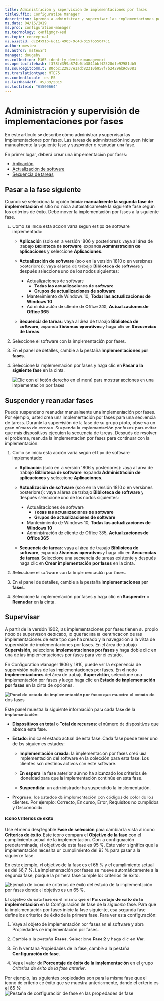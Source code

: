 ```yaml
---
title: Administración y supervisión de implementaciones por fases
titleSuffix: Configuration Manager
description: Aprenda a administrar y supervisar las implementaciones por fases para el software en Configuration Manager.
ms.date: 04/16/2019
ms.prod: configuration-manager
ms.technology: configmgr-osd
ms.topic: conceptual
ms.assetid: dc245916-bc11-4983-9c4d-015f655007c1
author: mestew
ms.author: mstewart
manager: dougeby
ms.collection: M365-identity-device-management
ms.openlocfilehash: f378fd399a874b0db3844bbf02528dfe92981db5
ms.sourcegitcommit: 80cbc122937e1add82310b956f7b24296b9c8081
ms.translationtype: MTE75
ms.contentlocale: es-ES
ms.lasthandoff: 05/09/2019
ms.locfileid: "65500664"
---
```

# <a name="manage-and-monitor-phased-deployments"></a>Administración y supervisión de implementaciones por fases

En este artículo se describe cómo administrar y supervisar las implementaciones por fases. Las tareas de administración incluyen iniciar manualmente la siguiente fase y suspender o reanudar una fase. 

En primer lugar, deberá crear una implementación por fases: 
- [Aplicación](/sccm/osd/deploy-use/create-phased-deployment-for-task-sequence?toc=/sccm/apps/toc.json&bc=/sccm/apps/breadcrumb/toc.json)  
- [Actualización de software](/sccm/osd/deploy-use/create-phased-deployment-for-task-sequence?toc=/sccm/sum/toc.json&bc=/sccm/sum/breadcrumb/toc.json)  
- [Secuencia de tareas](/sccm/osd/deploy-use/create-phased-deployment-for-task-sequence)  



## <a name="bkmk_move"></a> Pasar a la fase siguiente

Cuando se selecciona la opción **Iniciar manualmente la segunda fase de implementación** el sitio no inicia automáticamente la siguiente fase según los criterios de éxito. Debe mover la implementación por fases a la siguiente fase.  

1. Cómo se inicia esta acción varía según el tipo de software implementado:  

    - **Aplicación** (solo en la versión 1806 y posteriores): vaya al área de trabajo **Biblioteca de software**, expanda **Administración de aplicaciones** y seleccione **Aplicaciones**.   

    - **Actualización de software** (solo en la versión 1810 o en versiones posteriores): vaya al área de trabajo **Biblioteca de software** y después seleccione uno de los nodos siguientes:    
        - Actualizaciones de software  
            - **Todas las actualizaciones de software**  
            - **Grupos de actualizaciones de software**   
        - Mantenimiento de Windows 10, **Todas las actualizaciones de Windows 10**  
        - Administración de cliente de Office 365, **Actualizaciones de Office 365**  

    - **Secuencia de tareas**: vaya al área de trabajo **Biblioteca de software**, expanda **Sistemas operativos** y haga clic en **Secuencias de tareas**.   

2. Seleccione el software con la implementación por fases.  

3. En el panel de detalles, cambie a la pestaña **Implementaciones por fases**.  

4. Seleccione la implementación por fases y haga clic en **Pasar a la siguiente fase** en la cinta.  

    ![Clic con el botón derecho en el menú para mostrar acciones en una implementación por fases](media/Suspend-phased-deployment.PNG)



## <a name="bkmk_suspend"></a> Suspender y reanudar fases 

Puede suspender o reanudar manualmente una implementación por fases. Por ejemplo, usted crea una implementación por fases para una secuencia de tareas. Durante la supervisión de la fase de su grupo piloto, observa un gran número de errores. Suspende la implementación por fases para evitar que más dispositivos ejecuten la secuencia de tareas. Después de resolver el problema, reanuda la implementación por fases para continuar con la implementación. 

1. Cómo se inicia esta acción varía según el tipo de software implementado:  

    - **Aplicación** (solo en la versión 1806 y posteriores): vaya al área de trabajo **Biblioteca de software**, expanda **Administración de aplicaciones** y seleccione **Aplicaciones**.   

    - **Actualización de software** (solo en la versión 1810 o en versiones posteriores): vaya al área de trabajo **Biblioteca de software** y después seleccione uno de los nodos siguientes:    
        - Actualizaciones de software  
            - **Todas las actualizaciones de software**  
            - **Grupos de actualizaciones de software**   
        - Mantenimiento de Windows 10, **Todas las actualizaciones de Windows 10**  
        - Administración de cliente de Office 365, **Actualizaciones de Office 365**  

    - **Secuencia de tareas**: vaya al área de trabajo **Biblioteca de software**, expanda **Sistemas operativos** y haga clic en **Secuencias de tareas**. Seleccione una secuencia de tareas existente y después haga clic en **Crear implementación por fases** en la cinta.  

2. Seleccione el software con la implementación por fases.  

3. En el panel de detalles, cambie a la pestaña **Implementaciones por fases**.  

4. Seleccione la implementación por fases y haga clic en **Suspender** o **Reanudar** en la cinta.  

<!-- Removed for 1806, need to clarify behavior with engineering
When you suspend a phased deployment, it sets the available and deadline times on the active deployments to a future time. When you resume, it generates a new schedule based on when you resume the phased deployment. The new schedule helps to avoid problems if you resume after the original deadline. For example, the initial schedule has the required deadline seven days after the deployment is available. You suspend it on the second day. If you aren't ready to resume it until day eight, you don't want the deployment to be immediately past the deadline. So it generates a new deadline starting from when you resume the phased deployment on day eight. 
-->


## <a name="bkmk_monitor"></a> Supervisar
<!--1358577-->
A partir de la versión 1902, las implementaciones por fases tienen su propio nodo de supervisión dedicado, lo que facilita la identificación de las implementaciones de este tipo que ha creado y la navegación a la vista de supervisión de implementaciones por fases. En el área de trabajo **Supervisión**, seleccione **Implementaciones por fases** y haga doble clic en una de las implementaciones por fases para ver el estado. <!--3555949-->

En Configuration Manager 1806 y 1810, puede ver la experiencia de supervisión nativa de las implementaciones por fases. En el nodo **Implementaciones** del área de trabajo **Supervisión**, seleccione una implementación por fases y luego haga clic en **Estado de implementación por fases** en la cinta de opciones.

![Panel de estado de implementación por fases que muestra el estado de dos fases](media/1358577-phased-deployment-status.png)

Este panel muestra la siguiente información para cada fase de la implementación:  

- **Dispositivos en total** o **Total de recursos**: el número de dispositivos que abarca esta fase.  

- **Estado**: indica el estado actual de esta fase. Cada fase puede tener uno de los siguientes estados:  

    - **Implementación creada**: la implementación por fases creó una implementación del software en la colección para esta fase. Los clientes son destinos activos con este software.  

    - **En espera**: la fase anterior aún no ha alcanzado los criterios de idoneidad para que la implementación continúe en esta fase.  

    - **Suspendida**: un administrador ha suspendido la implementación.  

- **Progreso**: los estados de implementación con códigos de color de los clientes. Por ejemplo: Correcto, En curso, Error, Requisitos no cumplidos y Desconocido. 

#### <a name="success-criteria-tile"></a>Icono Criterios de éxito

Use el menú desplegable **Fase de selección** para cambiar la vista al icono **Criterios de éxito**. Este icono compara el **Objetivo de la fase** con el cumplimiento actual de la implementación. Con la configuración predeterminada, el objetivo de esta fase es 95 %. Este valor significa que la implementación necesita un cumplimiento del 95 % para pasar a la siguiente fase.

En este ejemplo, el objetivo de la fase es el 65 % y el cumplimiento actual es del 66,7 %. La implementación por fases se mueve automáticamente a la segunda fase, porque la primera fase cumple los criterios de éxito.  

   ![Ejemplo de icono de criterios de éxito del estado de la implementación por fases donde el objetivo es un 65 %.](media/pod-status-success-criteria-tile.png)

El objetivo de esta fase es el mismo que el **Porcentaje de éxito de la implementación** en la Configuración de fase de la *siguiente* fase. Para que la implementación por fases inicie la fase siguiente, esa segunda fase define los criterios de éxito de la primera fase. Para ver esta configuración: 

1. Vaya al objeto de implementación por fases en el software y abra Propiedades de implementación por fases.  

2. Cambie a la pestaña **Fases**. Seleccione **Fase 2** y haga clic en **Ver**.  

3. En la ventana Propiedades de la fase, cambie a la pestaña **Configuración de fase**.  

4. Vea el valor de **Porcentaje de éxito de la implementación** en el grupo *Criterios de éxito de la fase anterior*.  

Por ejemplo, las siguientes propiedades son para la misma fase que el icono de criterio de éxito que se muestra anteriormente, donde el criterio es el 65 %:  
![Pestaña de configuración de fase en las propiedades de fase](media/phase-properties-phase-settings.png)

